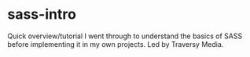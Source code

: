 # sass-intro
Quick overview/tutorial I went through to understand the basics of SASS before implementing it in my own projects. Led by Traversy Media.
